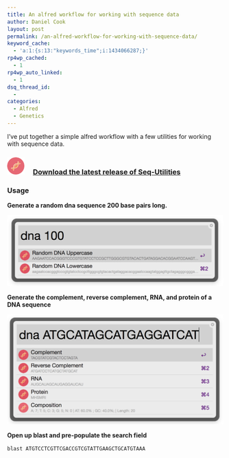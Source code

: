 ```yaml
---
title: An alfred workflow for working with sequence data
author: Daniel Cook
layout: post
permalink: /an-alfred-workflow-for-working-with-sequence-data/
keyword_cache:
  - 'a:1:{s:13:"keywords_time";i:1434066287;}'
rp4wp_cached:
  - 1
rp4wp_auto_linked:
  - 1
dsq_thread_id:
  - 
categories:
  - Alfred
  - Genetics
---
```

I&#8217;ve put together a simple alfred workflow with a few utilities for working with sequence data.

### [<img src="/media/icon.png" style="width:40px; margin-right:20px;" />Download the latest release of Seq-Utilities][1]

### Usage

**Generate a random dna sequence 200 base pairs long.**

[<img src="/media/dna1-1024x337.png" alt="dna1" class="aligncenter size-large wp-image-849" />][2]

**Generate the complement, reverse complement, RNA, and protein of a DNA sequence**

[<img src="/media/dna2-1024x521.png" alt="dna2"  class="aligncenter size-large wp-image-850" />][3]

**Open up blast and pre-populate the search field**

    blast ATGTCCTCGTTCGACCGTCGTATTGAAGCTGCATGTAAA

 [1]: https://github.com/danielecook/seq-utilities/releases/latest
 [2]: /media/dna1.png
 [3]: /media/dna2.png